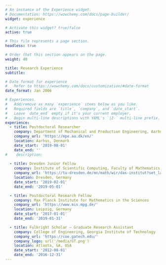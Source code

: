 ```yaml
---
# An instance of the Experience widget.
# Documentation: https://wowchemy.com/docs/page-builder/
widget: experience

# Activate this widget? true/false
active: true

# This file represents a page section.
headless: true

# Order that this section appears on the page.
weight: 40

title: Research Experience
subtitle:

# Date format for experience
#   Refer to https://wowchemy.com/docs/customization/#date-format
date_format: Jan 2006

# Experiences.
#   Add/remove as many `experience` items below as you like.
#   Required fields are `title`, `company`, and `date_start`.
#   Leave `date_end` empty if it's your current employer.
#   Begin multi-line descriptions with YAML's `|2-` multi-line prefix.
experience:
  - title: Postdoctoral Researcher
    company: Department of Mechanical and Production Engineering, Aarhus University
    company_url: 'https://mpe.au.dk/en/'
    location: Aarhus, Denmark
    date_start: '2019-08-01'
    date_end: ''
#    description:
        
  - title: Dresden Junior Fellow
    company: Institute of Scientific Computing, Faculty of Mathematics, TU Dresden
    company_url: 'https://tu-dresden.de/mn/math/wir/das-institut?set_language=en'
    location: Dresden, Germany
    date_start: '2019-02-01'
    date_end: '2019-05-01'

  - title: Postdoctoral Research Fellow
    company: Max Planck Institute for Mathematics in the Sciences
    company_url: 'https://www.mis.mpg.de/'
    location: Leipzig, Germany
    date_start: '2017-01-01'
    date_end: '2019-01-31'

  - title: Fulbright Scholar – Graduate Research Assistant
    company: College of Engineering, Georgia Institute of Technology
    company_url: 'https://coe.gatech.edu/'
    company_logo: url('/media/GT.png')
    location: Atlanta, GA, USA
    date_start: '2012-08-01'
    date_end: '2016-12-31'
---
```

